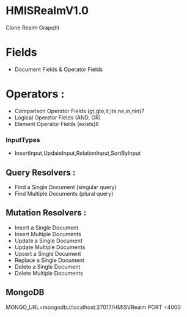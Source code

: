# HMISRealmV1.0
Clone Realm Grapqhl

# Fields 
 - Document Fields & Operator Fields

# Operators :
 - Comparison Operator Fields (gt,gte,lt,lte,ne,in,nin)7
 - Logical Operator Fields (AND, OR)
 - Element Operator Fields (exists)8

### InputTypes 
  - InsertInput,UpdateInput,RelationInput,SortByInput

## Query Resolvers :
 - Find a Single Document (singular query)
 - Find Multiple Documents (plural query)
## Mutation Resolvers :
 - Insert a Single Document
 - Insert Multiple Documents
 - Update a Single Document
 - Update Multiple Documents
 - Upsert a Single Document
 - Replace a Single Document
 - Delete a Single Document
 - Delete Multiple Documents

## MongoDB 
MONGO_URL=mongodb://localhost:27017/HMISVRealm
PORT =4000